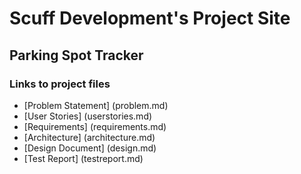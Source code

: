 # Scuff Development's Project Site

## Parking Spot Tracker

### Links to project files 
- [Problem Statement] (problem.md)
- [User Stories] (userstories.md)
- [Requirements] (requirements.md)
- [Architecture] (architecture.md)
- [Design Document] (design.md)
- [Test Report] (testreport.md)